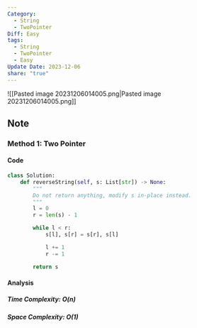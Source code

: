 ```yaml
---
Category:
  - String
  - TwoPointer
Diff: Easy
tags:
  - String
  - TwoPointer
  - Easy
Update Date: 2023-12-06
share: "true"
---
```


![[Pasted image 20231206014005.png|Pasted image 20231206014005.png]]
## Note

### Method 1: Two Pointer

#### Code
```python
class Solution:
    def reverseString(self, s: List[str]) -> None:
        """
        Do not return anything, modify s in-place instead.
        """
        l = 0
        r = len(s) - 1

        while l < r:
            s[l], s[r] = s[r], s[l]

            l += 1
            r -= 1

        return s
```
#### Analysis
##### Time Complexity: $O(n)$
##### Space Complexity: $O(1)$

